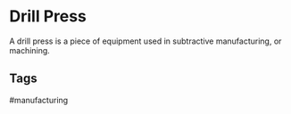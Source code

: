 # Drill Press

A drill press is a piece of equipment used in subtractive manufacturing, or machining.

## Tags
#manufacturing

